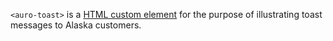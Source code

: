 `<auro-toast>` is a [HTML custom element](https://developer.mozilla.org/en-US/docs/Web/Web_Components/Using_custom_elements) for the purpose of illustrating toast messages to Alaska customers.
